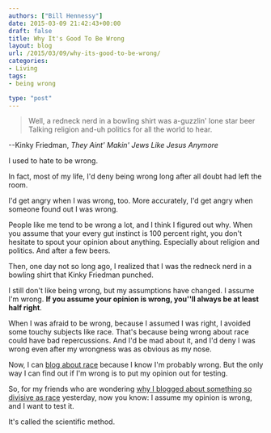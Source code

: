 ```yaml
---
authors: ["Bill Hennessy"]
date: 2015-03-09 21:42:43+00:00
draft: false
title: Why It's Good To Be Wrong
layout: blog
url: /2015/03/09/why-its-good-to-be-wrong/
categories:
- Living
tags:
- being wrong

type: "post"
---
```


> Well, a redneck nerd in a bowling shirt was a-guzzlin' lone star beer
Talking religion and-uh politics for all the world to hear.

--Kinky Friedman, *They Aint' Makin' Jews Like Jesus Anymore*



I used to hate to be wrong.

In fact, most of my life, I'd deny being wrong long after all doubt had left the room.

I'd get angry when I was wrong, too. More accurately, I'd get angry when someone found out I was wrong.

People like me tend to be wrong a lot, and I think I figured out why. When you assume that your every gut instinct is 100 percent right, you don't hesitate to spout your opinion about anything. Especially about religion and politics. And after a few beers.

Then, one day not so long ago, I realized that I was the redneck nerd in a bowling shirt that Kinky Friedman punched.

I still don't like being wrong, but my assumptions have changed. I assume I'm wrong. **If you assume your opinion is wrong, you''ll always be at least half right**.

When I was afraid to be wrong, because I assumed I was right, I avoided some touchy subjects like race. That's because being wrong about race could have bad repercussions. And I'd be mad about it, and I'd deny I was wrong even after my wrongness was as obvious as my nose.

Now, I can [blog about race](https://hennessysview.com/2015/03/08/how-race-hurts-efforts-to-reform-municipal-courts/) because I know I'm probably wrong. But the only way I can find out if I'm wrong is to put my opinion out for testing.

So, for my friends who are wondering [why I blogged about something so divisive as race](https://hennessysview.com/2015/03/08/how-race-hurts-efforts-to-reform-municipal-courts/) yesterday, now you know: I assume my opinion is wrong, and I want to test it.

It's called the scientific method.
